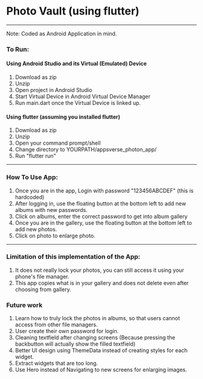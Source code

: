 # Photo Vault (using flutter)
---
Note: Coded as Android Application in mind.
### To Run:
#### Using Android Studio and  its Virtual (Emulated) Device
1. Download as zip
2. Unzip
3. Open project in Android Studio
4. Start Virtual Device in Android Virtual Device Manager
5. Run main.dart once the Virtual Device is linked up.
#### Using flutter (assuming you installed flutter)
1. Download as zip
2. Unzip
3. Open your command prompt/shell
4. Change directory to YOURPATH/appsverse_photon_app/
5. Run "flutter run"
---
### How To Use App:
1. Once you are in the app, Login with password "123456ABCDEF" (this is hardcoded)
2. After logging in, use the floating button at the bottom left to add new albums with new passwords.
3. Click on albums, enter the correct password to get into album gallery
4. Once you are in the gallery, use the floating button at the bottom left to add new photos.
5. Click on photo to enlarge photo.
---
### Limitation of this implementation of the App:
1. It does not really lock your photos, you can still access it using your phone's file manager.
2. This app copies what is in your gallery and does not delete even after choosing from gallery.

### Future work
1. Learn how to truly lock the photos in albums, so that users cannot access from other file managers.
2. User create their own password for login.
3. Cleaning textfield after changing screens (Because pressing the backbutton will actually show the filled textfield)
3. Better UI design using ThemeData instead of creating styles for each widget.
4. Extract widgets that are too long.
5. Use Hero instead of Navigating to new screens for enlarging images.

